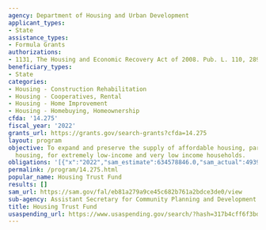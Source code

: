 ```yaml
---
agency: Department of Housing and Urban Development
applicant_types:
- State
assistance_types:
- Formula Grants
authorizations:
- 1131, The Housing and Economic Recovery Act of 2008. Pub. L. 110, 289.
beneficiary_types:
- State
categories:
- Housing - Construction Rehabilitation
- Housing - Cooperatives, Rental
- Housing - Home Improvement
- Housing - Homebuying, Homeownership
cfda: '14.275'
fiscal_year: '2022'
grants_url: https://grants.gov/search-grants?cfda=14.275
layout: program
objective: To expand and preserve the supply of affordable housing, particularly rental
  housing, for extremely low-income and very low income households.
obligations: '[{"x":"2022","sam_estimate":634578846.0,"sam_actual":493970525.0,"usa_spending_actual":2982433.0},{"x":"2023","sam_estimate":634028209.0,"sam_actual":0.0,"usa_spending_actual":3066413.23},{"x":"2024","sam_estimate":334536900.0,"sam_actual":0.0,"usa_spending_actual":3144833.37}]'
permalink: /program/14.275.html
popular_name: Housing Trust Fund
results: []
sam_url: https://sam.gov/fal/eb81a279a9ce45c682b761a2bdce3de0/view
sub-agency: Assistant Secretary for Community Planning and Development
title: Housing Trust Fund
usaspending_url: https://www.usaspending.gov/search/?hash=317b4cff6f3bd571532f1a48973f3251
---
```

